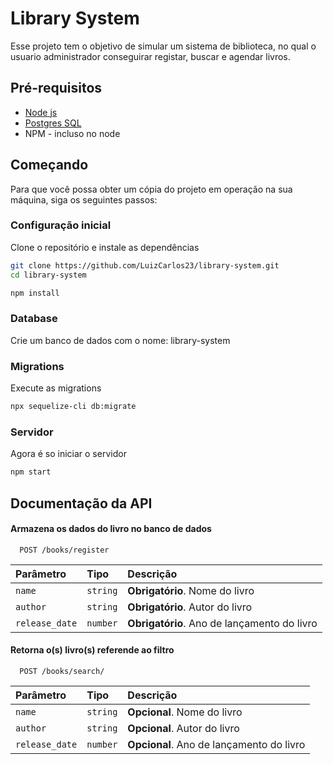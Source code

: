 
# Library System

Esse projeto tem o objetivo de simular um sistema de biblioteca, no qual
o usuario administrador conseguirar registar, buscar e agendar livros.


##  Pré-requisitos

 - [Node js](https://nodejs.org/en/)
 - [Postgres SQL](https://github.com/matiassingers/awesome-readme)
 - NPM - incluso no node

## Começando

Para que você possa obter um cópia do projeto em operação na sua máquina,
siga os seguintes passos:


### Configuração inicial

Clone o repositório e instale as dependências

```bash
git clone https://github.com/LuizCarlos23/library-system.git
cd library-system
```
```bash
npm install
```
### Database

Crie um banco de dados com o nome: library-system

### Migrations

Execute as migrations

```bash
npx sequelize-cli db:migrate
```
### Servidor

Agora é so iniciar o servidor

```bash
npm start
```


## Documentação da API

#### Armazena os dados do livro no banco de dados

```http
  POST /books/register
```

| Parâmetro   | Tipo       | Descrição                           |
| :---------- | :--------- | :---------------------------------- |
| `name` | `string` | **Obrigatório**. Nome do livro |
| `author` | `string` | **Obrigatório**. Autor do livro |
| `release_date` | `number` | **Obrigatório**. Ano de lançamento do livro |

#### Retorna o(s) livro(s) referende ao filtro

```http
  POST /books/search/
```

| Parâmetro   | Tipo       | Descrição                           |
| :---------- | :--------- | :---------------------------------- |
| `name` | `string` | **Opcional**. Nome do livro |
| `author` | `string` | **Opcional**. Autor do livro |
| `release_date` | `number` | **Opcional**. Ano de lançamento do livro |

